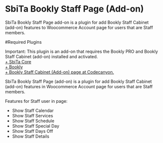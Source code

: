 # SbiTa Bookly Staff Page (Add-on)

SbiTa Bookly Staff Page add-on is a plugin for add Bookly Staff Cabinet (add-on) features to Woocommerce Account page for users that are Staff members.

#Required Plugins

Important: This plugin is an add-on that requires the Bookly PRO and Bookly Staff Cabinet (add-on) installed and activated.<br/>
<a href="https://wordpress.org/plugins/sbita/">+ SbiTa Core</a><br/>
<a href='https://wordpress.org/plugins/bookly-responsive-appointment-booking-tool/'>+ Bookly</a><br/> 
<a href="https://codecanyon.net/item/bookly-staff-cabinet-addon/20005540">+ Bookly Staff Cabinet (Add-on) page at Codecanyon.</a>
<br/>

SbiTa Bookly Staff Page (add-on) is a plugin for add Bookly Staff Cabinet (add-on) features in Woocommerce Account page for users that are Staff members.

Features for Staff user in page:
* Show Staff Calendar
* Show Staff Services
* Show Staff Schedule
* Show Staff Special Day
* Show Staff Days Off
* Show Staff Details 

